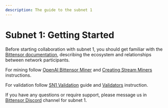 ```yaml
---
description: The guide to the subnet 1
---
```


# Subnet 1: Getting Started

Before starting collaboration with subnet 1, you should get familiar with the [Bittensor documentation](https://docs.bittensor.com/), describing the ecosystem and relationships between network participants.

For mining follow [OpenAI Bittensor Miner](https://github.com/macrocosm-os/prompting/blob/main/docs/epistula_miner.md) and [Creating Stream Miners](https://github.com/macrocosm-os/prompting/blob/main/docs/stream_miner_template.md) instructions.

For validation follow [SN1 Validation](https://github.com/macrocosm-os/prompting/blob/main/docs/SN1_validation.md) guide and [Validators](https://github.com/macrocosm-os/prompting/blob/main/docs/validator.md) instruction.

If you have any questions or require support, please message us in [Bittensor Discord](https://discord.com/channels/799672011265015819/1161764867166961704) channel for subnet 1.




